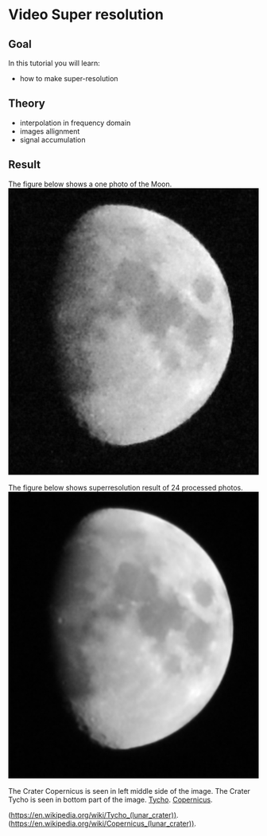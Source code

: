 Video Super resolution 
==========================

Goal
----

In this tutorial you will learn:

-   how to make super-resolution


Theory
------

-   interpolation in frequency domain
-   images allignment 
-   signal accumulation

Result
------

The figure below shows a one photo of the Moon.
![](/www/images/one_frame.jpg)

The figure below shows superresolution result of 24 processed photos.
![](/www/images/superres.jpg)

The Crater Copernicus is seen in left middle side of the image.
The Crater Tycho is seen in bottom part of the image.
[Tycho](https://en.wikipedia.org/wiki/Tycho_(lunar_crater)).
[Copernicus](https://en.wikipedia.org/wiki/Copernicus_(lunar_crater)).

(https://en.wikipedia.org/wiki/Tycho_(lunar_crater)).
(https://en.wikipedia.org/wiki/Copernicus_(lunar_crater)).
